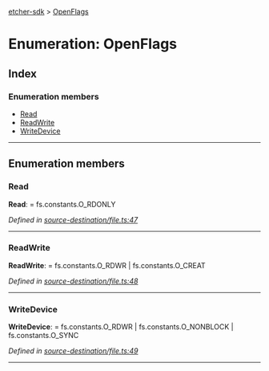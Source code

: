 [etcher-sdk](../README.md) > [OpenFlags](../enums/openflags.md)

# Enumeration: OpenFlags

## Index

### Enumeration members

* [Read](openflags.md#read)
* [ReadWrite](openflags.md#readwrite)
* [WriteDevice](openflags.md#writedevice)

---

## Enumeration members

<a id="read"></a>

###  Read

**Read**:  =  fs.constants.O_RDONLY

*Defined in [source-destination/file.ts:47](https://github.com/balena-io-modules/etcher-sdk/blob/1daa03e/lib/source-destination/file.ts#L47)*

___
<a id="readwrite"></a>

###  ReadWrite

**ReadWrite**:  =  fs.constants.O_RDWR | fs.constants.O_CREAT

*Defined in [source-destination/file.ts:48](https://github.com/balena-io-modules/etcher-sdk/blob/1daa03e/lib/source-destination/file.ts#L48)*

___
<a id="writedevice"></a>

###  WriteDevice

**WriteDevice**:  =  fs.constants.O_RDWR |
		fs.constants.O_NONBLOCK |
		fs.constants.O_SYNC

*Defined in [source-destination/file.ts:49](https://github.com/balena-io-modules/etcher-sdk/blob/1daa03e/lib/source-destination/file.ts#L49)*

___

